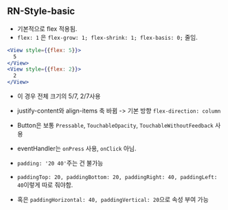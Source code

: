 ## RN-Style-basic

- 기본적으로 flex 적용됨.
- `flex: 1` 은 `flex-grow: 1; flex-shrink: 1; flex-basis: 0;` 줄임.

```jsx
<View style={{flex: 5}}>
  5
</View>
<View style={{flex: 2}}>
  2
</View>
```

- 이 경우 전체 크기의 5/7, 2/7사용

- justify-content와 align-items 축 바뀜 -> 기본 방향 `flex-direction: column`
- Button은 보통 `Pressable`, `TouchableOpacity`, `TouchableWithoutFeedback` 사용
- eventHandler는 `onPress` 사용, `onClick` 아님.
- `padding: '20 40'`주는 건 불가능
- `paddingTop: 20, paddingBottom: 20, paddingRight: 40, paddingLeft: 40`이렇게 따로 줘야함.
- 혹은 `paddingHorizontal: 40, paddingVertical: 20`으로 속성 부여 가능
